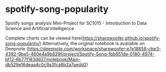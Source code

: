 # spotify-song-popularity
Spotify songs analysis Mini-Project for SC1015 - Introduction to Data Science and Artificial Intelligence

Complete charts can be viewed here(https://sharpwoofer.github.io/spotify-song-popularity/)
Alternatively, the original notebook is avaliable on Deepnote (https://deepnote.com/workspace/sharpwoofer-e7e18858-cbe3-4392-9be5-460e4a9b829f/project/Spotify-Song-fbb651de-0180-4974-bf12-6b77f183dd37/notebook/Main-db529e16deaa4c0c9a3fca6b2a7aedd2)
